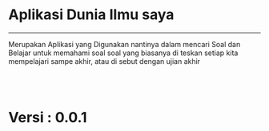 # Aplikasi Dunia Ilmu saya

<hr>

<p>Merupakan Aplikasi yang Digunakan nantinya dalam mencari Soal dan Belajar untuk memahami soal soal yang biasanya di teskan setiap kita mempelajari sampe akhir, atau di sebut dengan ujian akhir</p>
<br>
<br>
<h1>Versi : 0.0.1</h1>
